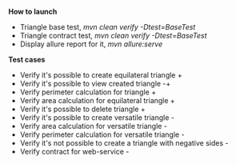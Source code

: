 <b>How to launch</b>
* Triangle base test, <i>mvn clean verify -Dtest=BaseTest</i>
* Triangle contract test, <i>mvn clean verify -Dtest=BaseTest</i>
* Display allure report for it, <i>mvn allure:serve</i>

<b>Test cases</b>
* Verify it's possible to create equilateral triangle +
* Verify it's possible to view created triangle -+
* Verify perimeter calculation for triangle +
* Verify area calculation for equilateral triangle +
* Verify it's possible to delete triangle +
* Verify it's possible to create versatile triangle -
* Verify area calculation for versatile triangle -
* Verify perimeter calculation for versatile triangle -
* Verify it's not possible to create a triangle with negative sides -
* Verify contract for web-service -